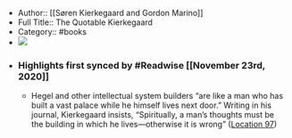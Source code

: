 - Author:: [[Søren Kierkegaard and Gordon Marino]]
- Full Title:: The Quotable Kierkegaard
- Category:: #books
- ![](https://images-na.ssl-images-amazon.com/images/I/41PgnuQX0NL._SL200_.jpg)
- ### Highlights first synced by #Readwise [[November 23rd, 2020]]
    - Hegel and other intellectual system builders “are like a man who has built a vast palace while he himself lives next door.” Writing in his journal, Kierkegaard insists, “Spiritually, a man’s thoughts must be the building in which he lives—otherwise it is wrong” ([Location 97](https://readwise.io/to_kindle?action=open&asin=B00F8MIJJ4&location=97))
